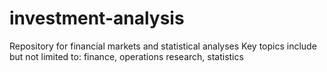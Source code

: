 # investment-analysis
Repository for financial markets and statistical analyses
Key topics include but not limited to: finance, operations research, statistics
